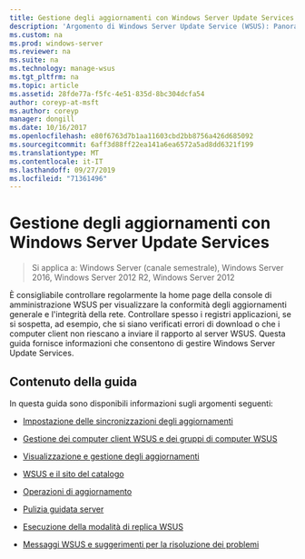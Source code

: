 ```yaml
---
title: Gestione degli aggiornamenti con Windows Server Update Services
description: 'Argomento di Windows Server Update Service (WSUS): Panoramica di Gestione aggiornamenti con collegamenti agli argomenti correlati'
ms.custom: na
ms.prod: windows-server
ms.reviewer: na
ms.suite: na
ms.technology: manage-wsus
ms.tgt_pltfrm: na
ms.topic: article
ms.assetid: 28fde77a-f5fc-4e51-835d-8bc304dcfa54
author: coreyp-at-msft
ms.author: coreyp
manager: dongill
ms.date: 10/16/2017
ms.openlocfilehash: e80f6763d7b1aa11603cbd2bb8756a426d685092
ms.sourcegitcommit: 6aff3d88ff22ea141a6ea6572a5ad8dd6321f199
ms.translationtype: MT
ms.contentlocale: it-IT
ms.lasthandoff: 09/27/2019
ms.locfileid: "71361496"
---
```

# <a name="update-management-with-windows-server-update-services"></a>Gestione degli aggiornamenti con Windows Server Update Services

>Si applica a: Windows Server (canale semestrale), Windows Server 2016, Windows Server 2012 R2, Windows Server 2012

È consigliabile controllare regolarmente la home page della console di amministrazione WSUS per visualizzare la conformità degli aggiornamenti generale e l'integrità della rete. Controllare spesso i registri applicazioni, se si sospetta, ad esempio, che si siano verificati errori di download o che i computer client non riescano a inviare il rapporto al server WSUS. Questa guida fornisce informazioni che consentono di gestire Windows Server Update Services.  
  
## <a name="in-this-guide"></a>Contenuto della guida  
In questa guida sono disponibili informazioni sugli argomenti seguenti:  
  
-   [Impostazione delle sincronizzazioni degli aggiornamenti](setting-up-update-synchronizations.md)  
  
-   [Gestione dei computer client WSUS e dei gruppi di computer WSUS](managing-wsus-client-computers-and-wsus-computer-groups.md)  
  
-   [Visualizzazione e gestione degli aggiornamenti](viewing-and-managing-updates.md)  
  
-   [WSUS e il sito del catalogo](wsus-and-the-catalog-site.md)  
  
-   [Operazioni di aggiornamento](updates-operations.md)  
  
-   [Pulizia guidata server](the-server-cleanup-wizard.md)  
  
-   [Esecuzione della modalità di replica WSUS](running-wsus-replica-mode.md)  
  
-   [Messaggi WSUS e suggerimenti per la risoluzione dei problemi](wsus-messages-and-troubleshooting-tips.md)  
